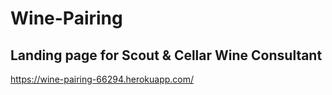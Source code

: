 # Wine-Pairing

## Landing page for Scout & Cellar Wine Consultant
https://wine-pairing-66294.herokuapp.com/
